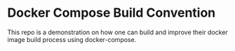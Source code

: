 # Docker Compose Build Convention

This repo is a demonstration on how one can build and improve their docker image build process using docker-compose.
